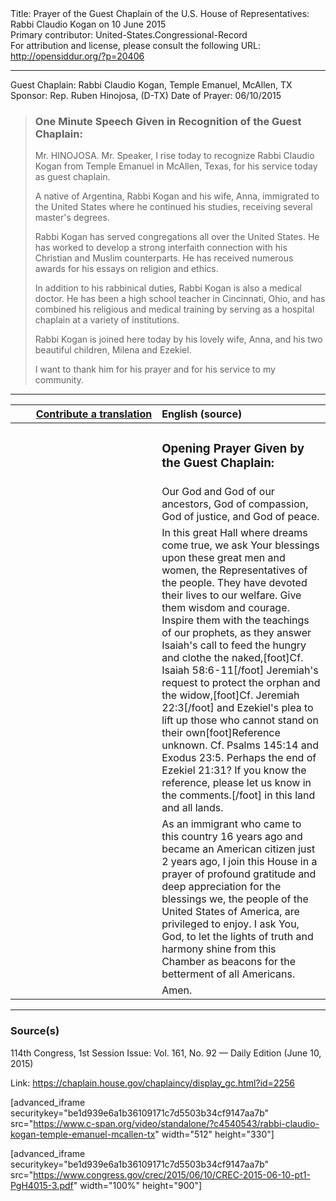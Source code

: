 <html>
<head></head>
<body>
Title: Prayer of the Guest Chaplain of the U.S. House of Representatives: Rabbi Claudio Kogan on 10 June 2015<br />
Primary contributor: United-States.Congressional-Record<br />
For attribution and license, please consult the following URL: <a href="http://opensiddur.org/?p=20406">http://opensiddur.org/?p=20406</a>
<p />
<hr />

Guest Chaplain: Rabbi Claudio Kogan, Temple Emanuel, McAllen, TX
Sponsor: Rep. Ruben Hinojosa, (D-TX)
Date of Prayer: 06/10/2015

<blockquote>
<h3>One Minute Speech Given in Recognition of the Guest Chaplain:</h3>
Mr. HINOJOSA. Mr. Speaker, I rise today to recognize Rabbi Claudio Kogan from Temple Emanuel in McAllen, Texas, for his service today as guest chaplain.

A native of Argentina, Rabbi Kogan and his wife, Anna, immigrated to the United States where he continued his studies, receiving several master's degrees.

Rabbi Kogan has served congregations all over the United States. He has worked to develop a strong interfaith connection with his Christian and Muslim counterparts. He has received numerous awards for his essays on religion and ethics.

In addition to his rabbinical duties, Rabbi Kogan is also a medical doctor. He has been a high school teacher in Cincinnati, Ohio, and has combined his religious and medical training by serving as a hospital chaplain at a variety of institutions.

Rabbi Kogan is joined here today by his lovely wife, Anna, and his two beautiful children, Milena and Ezekiel.

I want to thank him for his prayer and for his service to my community.
</blockquote>

<hr />

<table style="margin-left: auto;margin-right: auto;" class="draggable">
<thead><tr><th id="x" style="text-align: right;"><a href="/contributing/upload/">Contribute a translation</a></th><th style="text-align: left;">English (source)</th></tr></thead>
<tbody>
<tr><td style="vertical-align:top;" width="46%">
<div class="liturgy"><span lang="he">

</span></div></td>
 
<td style="vertical-align:top;" width="53%">
<div class="english">
<h3>Opening Prayer Given by the Guest Chaplain:</h3>
</div></td></tr>


<tr><td style="vertical-align:top;" width="46%">
<div class="liturgy"><span lang="he">

</span></div></td>
 
<td style="vertical-align:top;" width="53%">
<div class="english">
Our God and God of our ancestors, 
God of compassion, 
God of justice, 
and God of peace.
</div></td></tr>


<tr><td style="vertical-align:top;" width="46%">
<div class="liturgy"><span lang="he">

</span></div></td>
 
<td style="vertical-align:top;" width="53%">
<div class="english">
In this great Hall where dreams come true, 
we ask Your blessings upon these great men and women, 
the Representatives of the people. 
They have devoted their lives to our welfare. 
Give them wisdom and courage. 
Inspire them with the teachings of our prophets, 
as they answer Isaiah's call 
to feed the hungry and clothe the naked,[foot]Cf. Isaiah 58:6-11[/foot]
Jeremiah's request 
to protect the orphan and the widow,[foot]Cf. Jeremiah 22:3[/foot]
and Ezekiel's plea 
to lift up those who cannot stand on their own[foot]Reference unknown. Cf. Psalms 145:14 and Exodus 23:5. Perhaps the end of Ezekiel 21:31? If you know the reference, please let us know in the comments.[/foot]
in this land 
and all lands.
</div></td></tr>


<tr><td style="vertical-align:top;" width="46%">
<div class="liturgy"><span lang="he">

</span></div></td>
 
<td style="vertical-align:top;" width="53%">
<div class="english">
As an immigrant who came to this country 16 years ago 
and became an American citizen just 2 years ago, 
I join this House in a prayer 
of profound gratitude and deep appreciation 
for the blessings we, 
the people of the United States of America, 
are privileged to enjoy. 
I ask You, God, 
to let the lights of truth and harmony 
shine from this Chamber 
as beacons for the betterment of all Americans.
</div></td></tr>


<tr><td style="vertical-align:top;" width="46%">
<div class="liturgy"><span lang="he">

</span></div></td>
 
<td style="vertical-align:top;" width="53%">
<div class="english">
Amen.
</div></td></tr>
</tbody></table>

<hr />

<h3>Source(s)</h3>

114th Congress, 1st Session
Issue: Vol. 161, No. 92 — Daily Edition (June 10, 2015)

Link: <a href="https://chaplain.house.gov/chaplaincy/display_gc.html?id=2256">https://chaplain.house.gov/chaplaincy/display_gc.html?id=2256</a>

[advanced_iframe securitykey="be1d939e6a1b36109171c7d5503b34cf9147aa7b" src="https://www.c-span.org/video/standalone/?c4540543/rabbi-claudio-kogan-temple-emanuel-mcallen-tx" width="512" height="330"]

[advanced_iframe securitykey="be1d939e6a1b36109171c7d5503b34cf9147aa7b" src="https://www.congress.gov/crec/2015/06/10/CREC-2015-06-10-pt1-PgH4015-3.pdf" width="100%" height="900"]
</body>
</html>